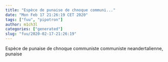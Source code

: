 ```yaml
---
title: "Espèce de punaise de chnoque communi..."
date: "Mon Feb 17 21:26:19 CET 2020"
tags: ["fuu", "pipotron"]
author: m1ch3l
categories: ["generated"]
slug: "fuu/2020-02-17-21:26:19"
---
```


Espèce de punaise de chnoque communiste communiste neandertalienne, punaise
